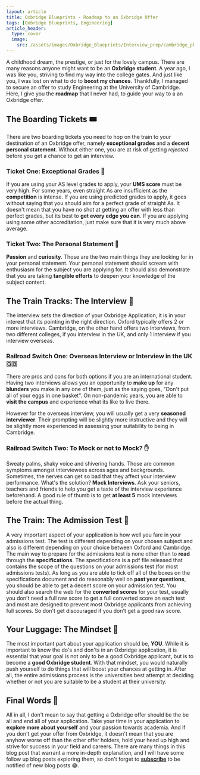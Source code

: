 ```yaml
---
layout: article
title: Oxbridge Blueprints - Roadmap to an Oxbridge Offer
tags: [Oxbridge Blueprints, Engineering]
article_header:
  type: cover
  image:
    src: /assets/images/Oxbridge_Blueprints/Interview_prep/cambridge_photo.jpg
---
```


A childhood dream, the prestige, or just for the lovely campus. There are many reasons anyone might want to be an **Oxbridge student**. A year ago, I was like you, striving to find my way into the college gates. And just like you, I was lost on what to do to **boost my chances**. Thankfully, I managed to secure an offer to study Engineering at the University of Cambridge. Here, I give you the **roadmap** that I never had, to guide your way to a an Oxbridge offer.

## The Boarding Tickets 🎟️

There are two boarding tickets you need to hop on the train to your destination of an Oxbridge offer, namely **exceptional grades** and a **decent personal statement**. Without either one, you are at risk of getting *rejected* before you get a chance to get an interview.

### Ticket One: Exceptional Grades 💯

If you are using your AS level grades to apply, your **UMS score** must be very high. For some years, even straight As are insufficient as the **competition** is intense. If you are using predicted grades to apply, it goes without saying that you should aim for a perfect grade of straight As. It doesn't mean that you have no shot at getting an offer with less than perfect grades, but its best to **get every edge you can**. If you are applying using some other accreditation, just make sure that it is very much above average.

### Ticket Two: The Personal Statement 📜

**Passion** and **curiosity**. Those are the two main things they are looking for in your personal statement. Your personal statement should scream with enthusiasm for the subject you are applying for. It should also demonstrate that you are taking **tangible efforts** to deepen your knowledge of the subject content.

## The Train Tracks: The Interview 💼

The interview sets the direction of your Oxbridge Application, it is in your interest that its pointing in the right direction. Oxford typically offers 2 or more interviews. Cambridge, on the other hand offers two interviews, from two different colleges, if you interview in the UK, and only 1 interview if you interview overseas.

### Railroad Switch One: Overseas Interview or Interview in the UK :gb:

There are pros and cons for both options if you are an international student. Having two interviews allows you an opportunity to **make up** for any **blunders** you make in any one of them, just as the saying goes, "Don't put all of your eggs in one basket". On non-pandemic years, you are able to **visit the campus** and experience what its like to live there.

However for the overseas interview, you will usually get a very **seasoned interviewer**. Their prompting will be slightly more instructive and they will be slightly more experienced in assessing your suitability to being in Cambridge.

### Railroad Switch Two: To Mock or not to Mock? ✋

Sweaty palms, shaky voice and shivering hands. Those are common symptoms amongst interviewees across ages and backgrounds. Sometimes, the nerves can get so bad that they affect your interview performance. What's the solution? **Mock Interviews**. Ask your seniors, teachers and friends to help you get a taste of the interview experience beforehand. A good rule of thumb is to get **at least 5** mock interviews before the actual thing.

## The Train: The Admission Test 📖

A very important aspect of your application is how well you fare in your admissions test. The test is different depending on your chosen subject and also is different depending on your choice between Oxford and Cambridge. The main way to prepare for the admissions test is none other than to **read** through the **specifications**. The specifications is a pdf file released that contains the scope of the questions on your admissions test (for most admissions tests). As long as you are able to tick off all of the boxes on the specifications document and do reasonably well on **past year questions**, you should be able to get a decent score on your admission test. You should also search the web for the **converted scores** for your test, usually you don't need a full raw score to get a full converted score on each test and most are designed to prevent most Oxbridge applicants from achieving full scores. So don't get discouraged if you don't get a good raw score.

## Your Luggage: The Mindset 🧠

The most important part about your application should be, **YOU**. While it is important to know the do's and don'ts in an Oxbridge application, it is essential that your goal is not only to be a good Oxbridge applicant, but is to become a **good Oxbridge student**. With that mindset, you would naturally push yourself to do things that will boost your chances at getting in. After all, the entire admissions process is the universities best attempt at deciding whether or not you are suitable to be a student at their university.

## Final Words 💬

All in all, I don't mean to say that getting a Oxbridge offer should be the be all and end all of your application. Take your time in your application to **explore more about yourself** and your passion towards academia. And if you don't get your offer from Oxbridge, it doesn't mean that you are anyhow worse off than the other offer holders, hold your head up high and strive for success in your field and careers. There are many things in this blog post that warrant a more in-depth explanation, and I will have some follow up blog posts exploring them, so don't forget to <a href = "#mc_embed_signup">**subscribe**</a> to be notified of new blog posts 😂.
